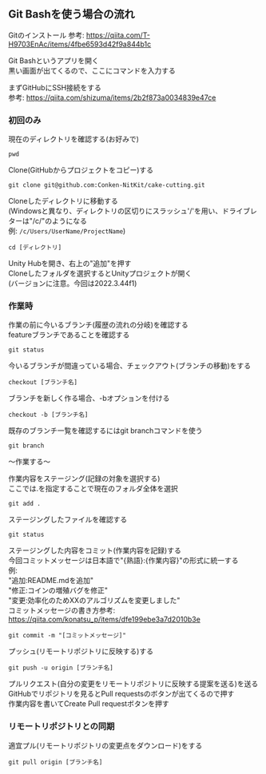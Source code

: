 ## Git Bashを使う場合の流れ
Gitのインストール
参考: https://qiita.com/T-H9703EnAc/items/4fbe6593d42f9a844b1c

Git Bashというアプリを開く  
黒い画面が出てくるので、ここにコマンドを入力する  
  
まずGitHubにSSH接続をする   
参考: https://qiita.com/shizuma/items/2b2f873a0034839e47ce

### 初回のみ

現在のディレクトリを確認する(お好みで)
```
pwd
```

Clone(GitHubからプロジェクトをコピー)する
```
git clone git@github.com:Conken-NitKit/cake-cutting.git
```

Cloneしたディレクトリに移動する  
(Windowsと異なり、ディレクトリの区切りにスラッシュ'/'を用い、ドライブレターは"/c/"のようになる  
例: `/c/Users/UserName/ProjectName`)
```
cd [ディレクトリ]
```

Unity Hubを開き、右上の"追加"を押す  
Cloneしたフォルダを選択するとUnityプロジェクトが開く  
(バージョンに注意。今回は2022.3.44f1)  

### 作業時

作業の前に今いるブランチ(履歴の流れの分岐)を確認する  
featureブランチであることを確認する  
```
git status
```

今いるブランチが間違っている場合、チェックアウト(ブランチの移動)をする  
```
checkout [ブランチ名]
```
ブランチを新しく作る場合、-bオプションを付ける  
```
checkout -b [ブランチ名]
```
既存のブランチ一覧を確認するにはgit branchコマンドを使う  
```
git branch
```
  
～作業する～  
  
作業内容をステージング(記録の対象を選択する)  
ここでは.を指定することで現在のフォルダ全体を選択  
```
git add .
```
  
ステージングしたファイルを確認する  
```
git status
```
   
ステージングした内容をコミット(作業内容を記録)する  
今回コミットメッセージは日本語で"{熟語}:{作業内容}"の形式に統一する  
例:  
"追加:README.mdを追加"  
"修正:コインの増殖バグを修正"  
"変更:効率化のためXXのアルゴリズムを変更しました"  
コミットメッセージの書き方参考: https://qiita.com/konatsu_p/items/dfe199ebe3a7d2010b3e  
```
git commit -m "[コミットメッセージ]"
```
  
プッシュ(リモートリポジトリに反映する)する  
```
git push -u origin [ブランチ名]
```
  
プルリクエスト(自分の変更をリモートリポジトリに反映する提案を送る)を送る  
GitHubでリポジトリを見るとPull requestsのボタンが出てくるので押す  
作業内容を書いてCreate Pull requestボタンを押す  

### リモートリポジトリとの同期

適宜プル(リモートリポジトリの変更点をダウンロード)をする  
```
git pull origin [ブランチ名]
```
